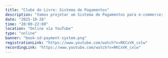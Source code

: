 ```yaml
---
title: "Clube do Livro: Sistema de Pagamentos"
description: "Vamos projetar um Sistema de Pagamentos para e‑commerce: pay‑in e pay‑out, integração com PSPs (Stripe/PayPal), ledger de dupla entrada e wallet, idempotência e execução exatamente‑uma‑vez, filas de retry e DLQ, webhooks e reconciliação, além de segurança (HTTPS, PCI, tokenização) e estratégias para alta confiabilidade e consistência."
date: "2025-10-28"
time: "20:00-22:00"
location: "Online via YouTube"
type: "online"
banner: "book-sd-payment-system.png"
registrationLink: "https://www.youtube.com/watch?v=RKCxVK_cxlw"
recordingLink: "https://www.youtube.com/watch?v=RKCxVK_cxlw"
---
```

